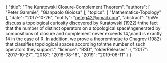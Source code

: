 {
    "title": "The Kuratowski Closure-Complement Theorem",
    "authors": [
        "Peter Gammie",
        "Gianpaolo Gioiosa"
    ],
    "topics": [
        "Mathematics-Topology"
    ],
    "date": "2017-10-26",
    "notify": "peteg42@gmail.com",
    "abstract": "\nWe discuss a topological curiosity discovered by Kuratowski (1922):\nthe fact that the number of distinct operators on a topological space\ngenerated by compositions of closure and complement never exceeds 14,\nand is exactly 14 in the case of R. In addition, we prove a theorem\ndue to Chagrov (1982) that classifies topological spaces according to\nthe number of such operators they support.",
    "licence": "BSD",
    "olderReleases": {
        "2017": "2017-10-27",
        "2018": "2018-08-16",
        "2019": "2019-06-11"
    }
}
